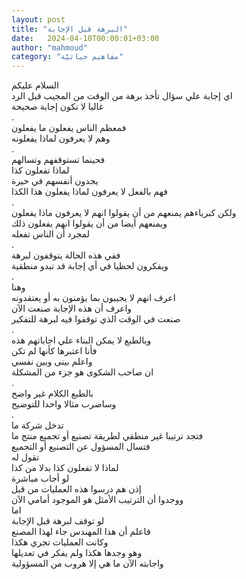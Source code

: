 ```yaml
---
layout: post
title: "البرهة قبل الإجابة"
date:   2024-04-10T00:00:01+03:00
author: "mahmoud"
category: "مفاهيم حياتيّة"
---
```



السلام عليكم  
اي إجابة علي سؤال تأخذ برهة من الوقت من المجيب قبل
الرد  
غالبا لا تكون إجابة صحيحة  
.  
فمعظم الناس يفعلون ما يفعلون  
وهم لا يعرفون لماذا يفعلونه  
.  
فحينما تستوقفهم وتسالهم  
لماذا تفعلون كذا  
يجدون أنفسهم في حيرة  
فهم بالفعل لا يعرفون لماذا يفعلون هذا الكذا  
.  
ولكن كبرياءهم يمنعهم من أن يقولوا انهم لا يعرفون ماذا
يفعلون  
ويمنعهم أيضا من أن يقولوا انهم يفعلون ذلك  
لمجرد أن الناس تفعله  
.  
ففي هذه الحالة يتوقفون لبرهة  
ويفكرون لحظيا في أي إجابة قد تبدو منطقية  
.  
وهنا  
اعرف انهم لا يجيبون بما يؤمنون به أو يعتقدونه  
واعرف أن هذه الإجابة صنعت الآن  
صنعت في الوقت الذي توقفوا فيه لبرهة للتفكير  
.  
وبالطبع لا يمكن البناء علي اجاباتهم هذه  
فأنا اعتبرها كأنها لم تكن  
واعلم بينى وبين نفسي  
ان صاحب الشكوى هو جزء من المشكلة  
.  
بالطبع الكلام غير واضح  
وساضرب مثالا واحدا للتوضيح  
.  
تدخل شركة ما  
فتجد ترتيبا غير منطقي لطريقة تصنيع أو تجميع منتج
ما  
فتسال المسؤول عن التصنيع أو التجميع  
تقول له  
لماذا لا تفعلون كذا بدلا من كذا  
لو أجاب مباشرة  
إذن هم درسوا هذه العمليات من قبل  
ووجدوا أن الترتيب الأمثل هو الموجود أمامي الآن  
اما  
لو توقف لبرهة قبل الإجابة  
فاعلم أن هذا المهندس جاء لهذا المصنع  
وكانت العمليات تجري هكذا  
وهو وجدها هكذا ولم يفكر في تعديلها  
واجابته الآن ما هي إلا هروب من المسؤولية
